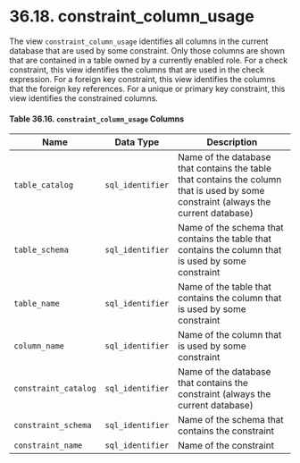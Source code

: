 # 36.18. constraint\_column\_usage

The view `constraint_column_usage` identifies all columns in the current database that are used by some constraint. Only those columns are shown that are contained in a table owned by a currently enabled role. For a check constraint, this view identifies the columns that are used in the check expression. For a foreign key constraint, this view identifies the columns that the foreign key references. For a unique or primary key constraint, this view identifies the constrained columns.

#### **Table 36.16. `constraint_column_usage` Columns**

| Name                 | Data Type        | Description                                                                                                                         |
| -------------------- | ---------------- | ----------------------------------------------------------------------------------------------------------------------------------- |
| `table_catalog`      | `sql_identifier` | Name of the database that contains the table that contains the column that is used by some constraint (always the current database) |
| `table_schema`       | `sql_identifier` | Name of the schema that contains the table that contains the column that is used by some constraint                                 |
| `table_name`         | `sql_identifier` | Name of the table that contains the column that is used by some constraint                                                          |
| `column_name`        | `sql_identifier` | Name of the column that is used by some constraint                                                                                  |
| `constraint_catalog` | `sql_identifier` | Name of the database that contains the constraint (always the current database)                                                     |
| `constraint_schema`  | `sql_identifier` | Name of the schema that contains the constraint                                                                                     |
| `constraint_name`    | `sql_identifier` | Name of the constraint                                                                                                              |
